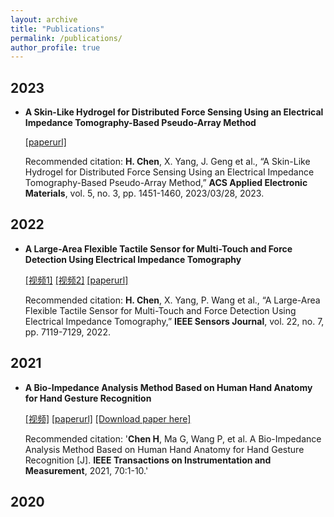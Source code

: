 ```yaml
---
layout: archive
title: "Publications"
permalink: /publications/
author_profile: true
---
```


## 2023
* **A Skin-Like Hydrogel for Distributed Force Sensing Using an Electrical Impedance Tomography-Based Pseudo-Array Method**
  
  [^_^]:**Chen Haofeng**, Yang Xuanxuan, Geng Jialu, Ma Gang, Wang Xiaojie*.

  [^_^]: <img src="https://github.com/Irobot-chf/hfchen.github.io/assets/52485558/101838ee-85ae-4723-8aad-0b3c0d34228a" title="NAME" height="50%" width="50%">
  
  
  
  [^_^]:[[视频1]](https://www.bilibili.com/video/BV1yh4y1a7H9/?vd_source=a962aee96d3df4e413ad86fa13aea283)
  [^_^]:[[视频2]](https://www.bilibili.com/video/BV1Lj411C73C/?spm_id_from=333.999.0.0&vd_source=a962aee96d3df4e413ad86fa13aea283)
  
  [[paperurl]]( https://ieeexplore.ieee.org/document/9722834)
  
  [^_^]:[[Download paper here]](https://irobot-chf.github.io/hfchen.github.io/files/BIAM.pdf)
  
  Recommended citation: **H. Chen**, X. Yang, J. Geng et al., “A Skin-Like Hydrogel for Distributed Force Sensing Using an Electrical Impedance Tomography-Based Pseudo-Array Method,” **ACS Applied Electronic Materials**, vol. 5, no. 3, pp. 1451-1460, 2023/03/28, 2023.
  
  [^_^]: # <img src="https://github.com/Irobot-chf/hfchen.github.io/assets/52485558/23d1f736-6788-4709-b027-d18e3e14b3e9" title="NAME" height="50%" width="50%">

## 2022
* **A Large-Area Flexible Tactile Sensor for Multi-Touch and Force Detection Using Electrical Impedance Tomography**

  [^_^]: <img src="https://github.com/Irobot-chf/hfchen.github.io/assets/52485558/126afff6-972f-49b1-a5fa-b5cd62af995c" title="NAME" height="50%" width="50%">

  [[视频1]](https://www.bilibili.com/video/BV1yh4y1a7H9/?vd_source=a962aee96d3df4e413ad86fa13aea283)
  [[视频2]](https://www.bilibili.com/video/BV1Lj411C73C/?spm_id_from=333.999.0.0&vd_source=a962aee96d3df4e413ad86fa13aea283)
  [[paperurl]]( https://ieeexplore.ieee.org/document/9722834)
  
  [^_^]:[[Download paper here]](https://irobot-chf.github.io/hfchen.github.io/files/BIAM.pdf)
  
  Recommended citation: **H. Chen**, X. Yang, P. Wang et al., “A Large-Area Flexible Tactile Sensor for Multi-Touch and Force Detection Using Electrical Impedance Tomography,” **IEEE Sensors Journal**, vol. 22, no. 7, pp. 7119-7129, 2022.
  
## 2021
* **A Bio-Impedance Analysis Method Based on Human Hand Anatomy for Hand Gesture Recognition**

  
  [^_^]: <img src="https://github.com/Irobot-chf/hfchen.github.io/assets/52485558/9dd64156-2815-45e6-a3e5-d732f2166fc7" title="NAME" height="50%" width="50%">

  [[视频]](https://www.bilibili.com/video/BV1YN411J7hx/?spm_id_from=333.999.0.0&vd_source=a962aee96d3df4e413ad86fa13aea283)
  [[paperurl]](https://ieeexplore.ieee.org/document/9537793)
  [[Download paper here]](https://irobot-chf.github.io/hfchen.github.io/files/BIAM.pdf)

  Recommended citation: '**Chen H**, Ma G, Wang P, et al. A Bio-Impedance Analysis Method Based on Human Hand Anatomy for Hand Gesture Recognition [J]. **IEEE Transactions on Instrumentation and Measurement**, 2021, 70:1-10.'

## 2020
